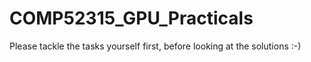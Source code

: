# COMP52315_GPU_Practicals

Please tackle the tasks yourself first, before looking at the solutions :-)
